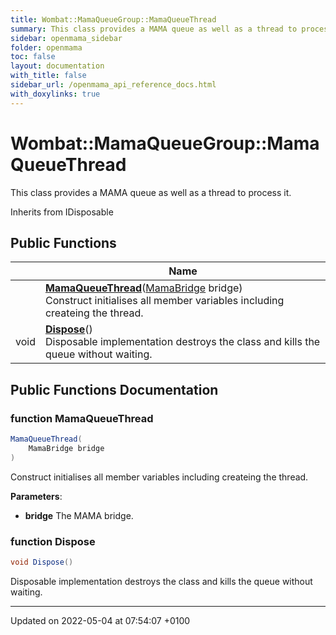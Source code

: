 ```yaml
---
title: Wombat::MamaQueueGroup::MamaQueueThread
summary: This class provides a MAMA queue as well as a thread to process it. 
sidebar: openmama_sidebar
folder: openmama
toc: false
layout: documentation
with_title: false
sidebar_url: /openmama_api_reference_docs.html
with_doxylinks: true
---
```


# Wombat::MamaQueueGroup::MamaQueueThread



This class provides a MAMA queue as well as a thread to process it. 

Inherits from IDisposable

## Public Functions

|                | Name           |
| -------------- | -------------- |
| | **[MamaQueueThread](classWombat_1_1MamaQueueGroup_1_1MamaQueueThread.html#function-mamaqueuethread)**([MamaBridge](classWombat_1_1MamaBridge.html) bridge)<br>Construct initialises all member variables including createing the thread.  |
| void | **[Dispose](classWombat_1_1MamaQueueGroup_1_1MamaQueueThread.html#function-dispose)**()<br>Disposable implementation destroys the class and kills the queue without waiting.  |

## Public Functions Documentation

### function MamaQueueThread

```csharp
MamaQueueThread(
    MamaBridge bridge
)
```

Construct initialises all member variables including createing the thread. 

**Parameters**: 

  * **bridge** The MAMA bridge. 


### function Dispose

```csharp
void Dispose()
```

Disposable implementation destroys the class and kills the queue without waiting. 

-------------------------------

Updated on 2022-05-04 at 07:54:07 +0100